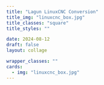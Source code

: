 ```yaml
---
title: "Lagun LinuxCNC Conversion"
title_img: "linuxcnc_box.jpg"
title_classes: "square"
title_styles: ""

date: 2024-08-12
draft: false
layout: collage

wrapper_classes: ""
cards:
  - img: "linuxcnc_box.jpg"
---
```


